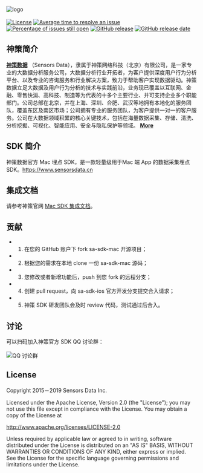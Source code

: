 ![logo](https://github.com/sensorsdata/sa-sdk-android/raw/master/docs/logo.png)
<br><br>
[![License](https://img.shields.io/github/license/sensorsdata/sa-sdk-ios.svg)](https://github.com/sensorsdata/sa-sdk-ios/blob/master/LICENSE)
[![Average time to resolve an issue](http://isitmaintained.com/badge/resolution/sensorsdata/sa-sdk-mac.svg)](http://isitmaintained.com/project/sensorsdata/sa-sdk-mac "Average time to resolve an issue")
[![Percentage of issues still open](http://isitmaintained.com/badge/open/sensorsdata/sa-sdk-mac.svg)](http://isitmaintained.com/project/sensorsdata/sa-sdk-mac "Percentage of issues still open")
[![GitHub release](https://img.shields.io/github/tag/sensorsdata/sa-sdk-mac.svg?label=release)](https://github.com/sensorsdata/sa-sdk-mac/releases)
[![GitHub release date](https://img.shields.io/github/release-date/sensorsdata/sa-sdk-mac.svg)](https://github.com/sensorsdata/sa-sdk-mac/releases)

## 神策简介

[**神策数据**](https://www.sensorsdata.cn/)
（Sensors Data），隶属于神策网络科技（北京）有限公司，是一家专业的大数据分析服务公司，大数据分析行业开拓者，为客户提供深度用户行为分析平台、以及专业的咨询服务和行业解决方案，致力于帮助客户实现数据驱动。神策数据立足大数据及用户行为分析的技术与实践前沿，业务现已覆盖以互联网、金融、零售快消、高科技、制造等为代表的十多个主要行业、并可支持企业多个职能部门。公司总部在北京，并在上海、深圳、合肥、武汉等地拥有本地化的服务团队，覆盖东区及南区市场；公司拥有专业的服务团队，为客户提供一对一的客户服务。公司在大数据领域积累的核心关键技术，包括在海量数据采集、存储、清洗、分析挖掘、可视化、智能应用、安全与隐私保护等领域。 [**More**](https://www.sensorsdata.cn/about/aboutus.html)

## SDK 简介

神策数据官方 Mac 埋点 SDK，是一款轻量级用于Mac 端 App 的数据采集埋点 SDK。https://www.sensorsdata.cn

## 集成文档

请参考神策官网 [Mac SDK 集成文档](http://manual.sensorsdata.cn/sa/latest/page-7538663.html)。

## 贡献

- 1. 在您的 GitHub 账户下 fork sa-sdk-mac 开源项目；
- 2. 根据您的需求在本地 clone 一份 sa-sdk-mac 源码；
- 3. 您修改或者新增功能后，push 到您 fork 的远程分支；
- 4. 创建 pull request，向 sa-sdk-ios 官方开发分支提交合入请求；
- 5. 神策 SDK 研发团队会及时 review 代码，测试通过后合入。

## 讨论

可以扫码加入神策官方 SDK QQ 讨论群：<br><br>
![ QQ 讨论群](https://github.com/sensorsdata/sa-sdk-android/raw/master/docs/qrCode.jpeg)

## License

Copyright 2015－2019 Sensors Data Inc.

Licensed under the Apache License, Version 2.0 (the "License");
you may not use this file except in compliance with the License.
You may obtain a copy of the License at

http://www.apache.org/licenses/LICENSE-2.0

Unless required by applicable law or agreed to in writing, software
distributed under the License is distributed on an "AS IS" BASIS,
WITHOUT WARRANTIES OR CONDITIONS OF ANY KIND, either express or implied.
See the License for the specific language governing permissions and
limitations under the License.